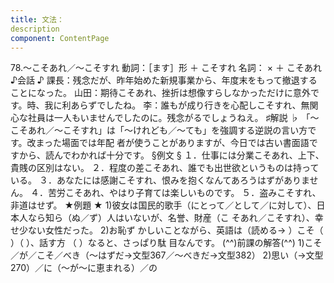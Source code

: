 ```yaml
---
title: 文法：
description
component: ContentPage
---
```



78.～こそあれ／～こそすれ
動詞：［ます］形 ＋ こそすれ
名詞： × ＋ こそあれ
♪会話 ♪
課長：残念だが、昨年始めた新規事業から、年度末をもって撤退することになった。 山田：期待こそあれ、挫折は想像すらしなかっただけに意外です。時、我に利あらずでしたね。
李：誰もが成り行きを心配しこそすれ、無関心な社員は一人もいませんでしたのに。残念がるでしょうねえ。
♯解説 ♭
「～こそあれ／～こそすれ」は「～けれども／～ても」を強調する逆説の言い方です。改まった場面では年配 者が使うことがありますが、今日では古い書面語ですから、読んでわかれば十分です。
§例文 §
１．仕事には分業こそあれ、上下、貴賎の区別はない。
２．程度の差こそあれ、誰でも出世欲というものは持っている。
３．あなたには感謝こそすれ、恨みを抱くなんてあろうはずがありません。
４．苦労こそあれ、やはり子育ては楽しいものです。
５．盗みこそすれ、非道はせず。
★例題 ★
1)彼女は国民的歌手（にとって／として／に対して）、日本人なら知ら（ぬ／ず）人はいないが、名誉、財産（こ
そあれ／こそすれ）、幸せ少ない女性だった。
2)お恥ず かしいことながら、英語は（読める→ ）こそ（ ）（ ）、話す方 （ ）なると、さっぱり駄 目なんです。
(^^)前課の解答(^^)
1)こそ／が／こそ／べき（～はずだ→文型367／～べきだ→文型382）
2)思い（→文型270）／に（～が～に恵まれる）／の
